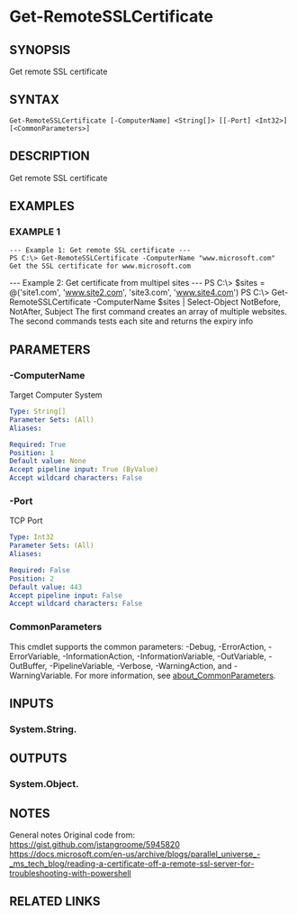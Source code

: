 # Get-RemoteSSLCertificate

## SYNOPSIS
Get remote SSL certificate

## SYNTAX

```
Get-RemoteSSLCertificate [-ComputerName] <String[]> [[-Port] <Int32>] [<CommonParameters>]
```

## DESCRIPTION
Get remote SSL certificate

## EXAMPLES

### EXAMPLE 1
```
--- Example 1: Get remote SSL certificate ---
PS C:\> Get-RemoteSSLCertificate -ComputerName "www.microsoft.com"
Get the SSL certificate for www.microsoft.com
```

--- Example 2: Get certificate from multipel sites ---
PS C:\\\> $sites = @('site1.com', 'www.site2.com', 'site3.com', 'www.site4.com')
PS C:\\\> Get-RemoteSSLCertificate -ComputerName $sites | Select-Object NotBefore, NotAfter, Subject
The first command creates an array of multiple websites. The second commands tests each site and returns the expiry info

## PARAMETERS

### -ComputerName
Target Computer System

```yaml
Type: String[]
Parameter Sets: (All)
Aliases:

Required: True
Position: 1
Default value: None
Accept pipeline input: True (ByValue)
Accept wildcard characters: False
```

### -Port
TCP Port

```yaml
Type: Int32
Parameter Sets: (All)
Aliases:

Required: False
Position: 2
Default value: 443
Accept pipeline input: False
Accept wildcard characters: False
```

### CommonParameters
This cmdlet supports the common parameters: -Debug, -ErrorAction, -ErrorVariable, -InformationAction, -InformationVariable, -OutVariable, -OutBuffer, -PipelineVariable, -Verbose, -WarningAction, and -WarningVariable. For more information, see [about_CommonParameters](http://go.microsoft.com/fwlink/?LinkID=113216).

## INPUTS

### System.String.
## OUTPUTS

### System.Object.
## NOTES
General notes
Original code from: https://gist.github.com/jstangroome/5945820
https://docs.microsoft.com/en-us/archive/blogs/parallel_universe_-_ms_tech_blog/reading-a-certificate-off-a-remote-ssl-server-for-troubleshooting-with-powershell

## RELATED LINKS

